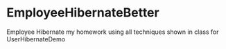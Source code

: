 # EmployeeHibernateBetter
Employee Hibernate my homework using all techniques shown in class for UserHibernateDemo
